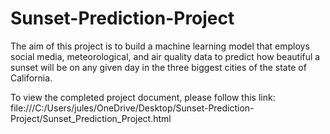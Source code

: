 # Sunset-Prediction-Project

The aim of this project is to build a machine learning model that employs social media, meteorological, and air quality data to predict how beautiful a sunset will be on any given day in the three biggest cities of the state of California.

To view the completed project document, please follow this link: file:///C:/Users/jules/OneDrive/Desktop/Sunset-Prediction-Project/Sunset_Prediction_Project.html
